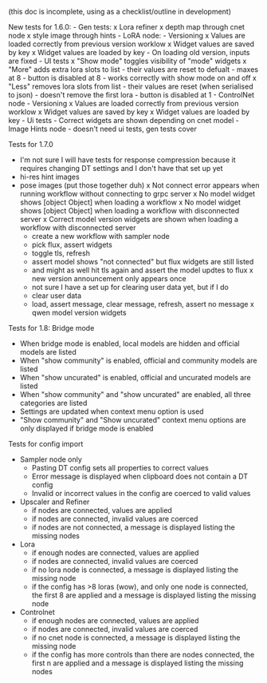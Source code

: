 (this doc is incomplete, using as a checklist/outline in development)

New tests for 1.6.0:
    - Gen tests:
        x Lora refiner
        x depth map through cnet node
        x style image through hints
    - LoRA node:
        - Versioning
            x Values are loaded correctly from previous version worklow
            x Widget values are saved by key
            x Widget values are loaded by key
            - On loading old version, inputs are fixed
        - UI tests
            x "Show mode" toggles visibility of "mode" widgets
            x "More" adds extra lora slots to list
                - their values are reset to defualt
                - maxes at 8
                - button is disabled at 8
                - works correctly with show mode on and off
            x "Less" removes lora slots from list
                - their values are reset (when serialised to json)
                - doesn't remove the first lora
                - button is disabled at 1
    - ControlNet node
        - Versioning
            x Values are loaded correctly from previous version worklow
            x Widget values are saved by key
            x Widget values are loaded by key
        - Ui tests
            - Correct widgets are shown depending on cnet model
    - Image Hints node
        - doesn't need ui tests, gen tests cover


Tests for 1.7.0
- I'm not sure I will have tests for response compression because it requires changing DT settings and I don't have that set up yet
- hi-res hint images
- pose images (put those together duh)
x Not connect error appears when running workflow without connecting to grpc server
x No model widget shows [object Object] when loading a workflow
x No model widget shows [object Object] when loading a workflow with disconnected server
x Correct model version widgets are shown when loading a workflow with disconnected server
    - create a new workflow with sampler node
    - pick flux, assert widgets
    - toggle tls, refresh
    - assert model shows "not connected" but flux widgets are still listed
    - and might as well hit tls again and assert the model updtes to flux
x new version announcement only appears once
    - not sure I have a set up for clearing user data yet, but if I do
    - clear user data
    - load, assert message, clear message, refresh, assert no message
x qwen model version widgets

Tests for 1.8:
Bridge mode
- When bridge mode is enabled, local models are hidden and official models are listed
- When "show community" is enabled, official and community models are listed
- When "show uncurated" is enabled, official and uncurated models are listed
- When "show community" and "show uncurated" are enabled, all three categories are listed
- Settings are updated when context menu option is used
- "Show community" and "Show uncurated" context menu options are only displayed if bridge mode is enabled

Tests for config import
- Sampler node only
    - Pasting DT config sets all properties to correct values
    - Error message is displayed when clipboard does not contain a DT config
    - Invalid or incorrect values in the config are coerced to valid values
- Upscaler and Refiner
    - if nodes are connected, values are applied
    - if nodes are connected, invalid values are coerced
    - if nodes are not connected, a message is displayed listing the missing nodes
- Lora
    - if enough nodes are connected, values are applied
    - if nodes are connected, invalid values are coerced
    - if no lora node is connected, a message is displayed listing the missing node
    - if the config has >8 loras (wow), and only one node is connected, the first 8 are applied and a message is displayed listing the missing node
- Controlnet
    - if enough nodes are connected, values are applied
    - if nodes are connected, invalid values are coerced
    - if no cnet node is connected, a message is displayed listing the missing node
    - if the config has more controls than there are nodes connected, the first n are applied and a message is displayed listing the missing nodes
